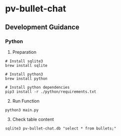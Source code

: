 # pv-bullet-chat

## Development Guidance

### Python
1. Preparation
```
# Install sqlite3
brew install sqlite

# Install python3
brew install python

# Install python dependencies
pip3 install -r ./python/requirements.txt
```
2. Run Function
```
python3 main.py
```
3. Check table content
```
sqlite3 pv-bullet-chat.db "select * from bullets;"
```